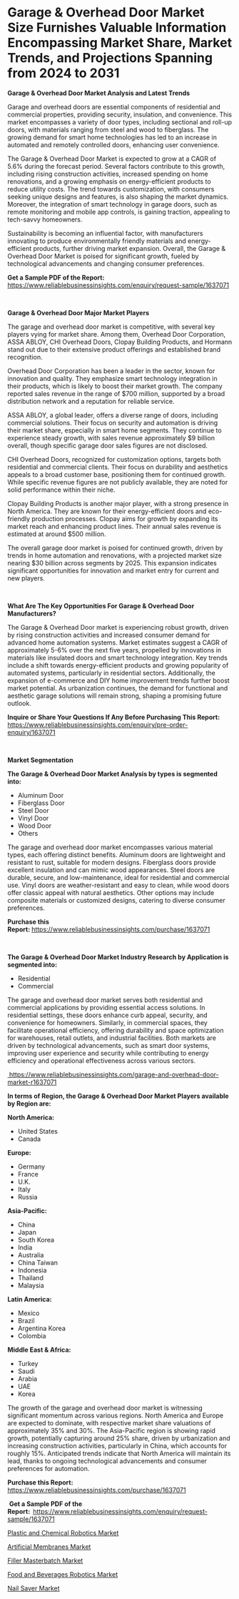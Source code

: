 <p><h1>Garage & Overhead Door Market Size Furnishes Valuable Information Encompassing Market Share, Market Trends, and Projections Spanning from 2024 to 2031</h1></p><p><strong>Garage & Overhead Door Market Analysis and Latest Trends</strong></p>
<p><p>Garage and overhead doors are essential components of residential and commercial properties, providing security, insulation, and convenience. This market encompasses a variety of door types, including sectional and roll-up doors, with materials ranging from steel and wood to fiberglass. The growing demand for smart home technologies has led to an increase in automated and remotely controlled doors, enhancing user convenience.</p><p>The Garage & Overhead Door Market is expected to grow at a CAGR of 5.6% during the forecast period. Several factors contribute to this growth, including rising construction activities, increased spending on home renovations, and a growing emphasis on energy-efficient products to reduce utility costs. The trend towards customization, with consumers seeking unique designs and features, is also shaping the market dynamics. Moreover, the integration of smart technology in garage doors, such as remote monitoring and mobile app controls, is gaining traction, appealing to tech-savvy homeowners.</p><p>Sustainability is becoming an influential factor, with manufacturers innovating to produce environmentally friendly materials and energy-efficient products, further driving market expansion. Overall, the Garage & Overhead Door Market is poised for significant growth, fueled by technological advancements and changing consumer preferences.</p></p>
<p><strong>Get a Sample PDF of the Report:&nbsp;</strong> <a href="https://www.reliablebusinessinsights.com/enquiry/request-sample/1637071">https://www.reliablebusinessinsights.com/enquiry/request-sample/1637071</a></p>
<p>&nbsp;</p>
<p><strong>Garage & Overhead Door Major Market Players</strong></p>
<p><p>The garage and overhead door market is competitive, with several key players vying for market share. Among them, Overhead Door Corporation, ASSA ABLOY, CHI Overhead Doors, Clopay Building Products, and Hormann stand out due to their extensive product offerings and established brand recognition.</p><p>Overhead Door Corporation has been a leader in the sector, known for innovation and quality. They emphasize smart technology integration in their products, which is likely to boost their market growth. The company reported sales revenue in the range of $700 million, supported by a broad distribution network and a reputation for reliable service.</p><p>ASSA ABLOY, a global leader, offers a diverse range of doors, including commercial solutions. Their focus on security and automation is driving their market share, especially in smart home segments. They continue to experience steady growth, with sales revenue approximately $9 billion overall, though specific garage door sales figures are not disclosed.</p><p>CHI Overhead Doors, recognized for customization options, targets both residential and commercial clients. Their focus on durability and aesthetics appeals to a broad customer base, positioning them for continued growth. While specific revenue figures are not publicly available, they are noted for solid performance within their niche.</p><p>Clopay Building Products is another major player, with a strong presence in North America. They are known for their energy-efficient doors and eco-friendly production processes. Clopay aims for growth by expanding its market reach and enhancing product lines. Their annual sales revenue is estimated at around $500 million.</p><p>The overall garage door market is poised for continued growth, driven by trends in home automation and renovations, with a projected market size nearing $30 billion across segments by 2025. This expansion indicates significant opportunities for innovation and market entry for current and new players.</p></p>
<p>&nbsp;</p>
<p><strong>What Are The Key Opportunities For Garage & Overhead Door Manufacturers?</strong></p>
<p><p>The Garage & Overhead Door market is experiencing robust growth, driven by rising construction activities and increased consumer demand for advanced home automation systems. Market estimates suggest a CAGR of approximately 5-6% over the next five years, propelled by innovations in materials like insulated doors and smart technology integration. Key trends include a shift towards energy-efficient products and growing popularity of automated systems, particularly in residential sectors. Additionally, the expansion of e-commerce and DIY home improvement trends further boost market potential. As urbanization continues, the demand for functional and aesthetic garage solutions will remain strong, shaping a promising future outlook.</p></p>
<p><strong>Inquire or Share Your Questions If Any Before Purchasing This Report:</strong> <a href="https://www.reliablebusinessinsights.com/enquiry/pre-order-enquiry/1637071">https://www.reliablebusinessinsights.com/enquiry/pre-order-enquiry/1637071</a></p>
<p>&nbsp;</p>
<p><strong>Market Segmentation</strong></p>
<p><strong>The Garage & Overhead Door Market Analysis by types is segmented into:</strong></p>
<p><ul><li>Aluminum Door</li><li>Fiberglass Door</li><li>Steel Door</li><li>Vinyl Door</li><li>Wood Door</li><li>Others</li></ul></p>
<p><p>The garage and overhead door market encompasses various material types, each offering distinct benefits. Aluminum doors are lightweight and resistant to rust, suitable for modern designs. Fiberglass doors provide excellent insulation and can mimic wood appearances. Steel doors are durable, secure, and low-maintenance, ideal for residential and commercial use. Vinyl doors are weather-resistant and easy to clean, while wood doors offer classic appeal with natural aesthetics. Other options may include composite materials or customized designs, catering to diverse consumer preferences.</p></p>
<p><strong>Purchase this Report:&nbsp;</strong><a href="https://www.reliablebusinessinsights.com/purchase/1637071">https://www.reliablebusinessinsights.com/purchase/1637071</a></p>
<p>&nbsp;</p>
<p><strong>The Garage & Overhead Door Market Industry Research by Application is segmented into:</strong></p>
<p><ul><li>Residential</li><li>Commercial</li></ul></p>
<p><p>The garage and overhead door market serves both residential and commercial applications by providing essential access solutions. In residential settings, these doors enhance curb appeal, security, and convenience for homeowners. Similarly, in commercial spaces, they facilitate operational efficiency, offering durability and space optimization for warehouses, retail outlets, and industrial facilities. Both markets are driven by technological advancements, such as smart door systems, improving user experience and security while contributing to energy efficiency and operational effectiveness across various sectors.</p></p>
<p><a href="https://www.reliablebusinessinsights.com/garage-and-overhead-door-market-r1637071">&nbsp;https://www.reliablebusinessinsights.com/garage-and-overhead-door-market-r1637071</a></p>
<p><strong>In terms of Region, the Garage & Overhead Door Market Players available by Region are:</strong></p>
<p>
    <p> <strong> North America: </strong>
        <ul>
            <li>United States</li>
            <li>Canada</li>
        </ul>
        </p> 
    <p> <strong> Europe: </strong>
        <ul>
            <li>Germany</li>
            <li>France</li>
            <li>U.K.</li>
            <li>Italy</li>
            <li>Russia</li>
        </ul>
        </p> 
    <p> <strong> Asia-Pacific: </strong>
        <ul>
            <li>China</li>
            <li>Japan</li>
            <li>South Korea</li>
            <li>India</li>
            <li>Australia</li>
            <li>China Taiwan</li>
            <li>Indonesia</li>
            <li>Thailand</li>
            <li>Malaysia</li>
        </ul>
        </p> 
    <p> <strong> Latin America: </strong>
        <ul>
            <li>Mexico</li>
            <li>Brazil</li>
            <li>Argentina Korea</li>
            <li>Colombia</li>
        </ul>
        </p> 
    <p> <strong> Middle East & Africa: </strong>
        <ul>
            <li>Turkey</li>
            <li>Saudi</li>
            <li>Arabia</li>
            <li>UAE</li>
            <li>Korea</li>
        </ul>
    </p>
    </p>
<p><p>The growth of the garage and overhead door market is witnessing significant momentum across various regions. North America and Europe are expected to dominate, with respective market share valuations of approximately 35% and 30%. The Asia-Pacific region is showing rapid growth, potentially capturing around 25% share, driven by urbanization and increasing construction activities, particularly in China, which accounts for roughly 15%. Anticipated trends indicate that North America will maintain its lead, thanks to ongoing technological advancements and consumer preferences for automation.</p></p>
<p><strong>Purchase this Report: </strong><a href="https://www.reliablebusinessinsights.com/purchase/1637071">https://www.reliablebusinessinsights.com/purchase/1637071</a></p>
<p>&nbsp;<strong>Get a Sample PDF of the Report:&nbsp;&nbsp;</strong><a href="https://www.reliablebusinessinsights.com/enquiry/request-sample/1637071">https://www.reliablebusinessinsights.com/enquiry/request-sample/1637071</a></p>
<p><strong></strong></p>
<p><p><a href="https://medium.com/@florianwolf90/plastic-and-chemical-robotics-market-insights-product-type-application-trends-and-regional-7b3bffc0e138?postPublishedType=repub">Plastic and Chemical Robotics Market</a></p><p><a href="https://www.linkedin.com/pulse/artificial-membranes-market-global-share-ranking-overall-ouake?trackingId=NO9vobGZRVCGdG8yqJq2Hg%3D%3D">Artificial Membranes Market</a></p><p><a href="https://www.linkedin.com/pulse/filler-masterbatch-market-share-analysis-growth-trends-furye?trackingId=XNIqsnk9Rpm406030p24ag%3D%3D">Filler Masterbatch Market</a></p><p><a href="https://medium.com/@florianwolf90/global-food-and-beverages-robotics-market-opportunities-and-forecast-for-period-from-2024-to-2031-76728c4af153?postPublishedType=repub">Food and Beverages Robotics Market</a></p><p><a href="https://issuu.com/reportprime-2/docs/nail-saver-market-size-2030.pptx_54bdd06a7a2295">Nail Saver Market</a></p></p>